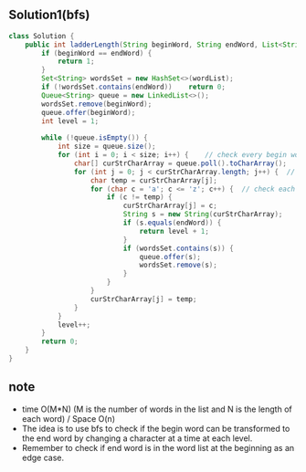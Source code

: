 ## Solution1(bfs)

``` java 
class Solution {
    public int ladderLength(String beginWord, String endWord, List<String> wordList) {
        if (beginWord == endWord) {
            return 1;
        }
        Set<String> wordsSet = new HashSet<>(wordList);
        if (!wordsSet.contains(endWord))    return 0;
        Queue<String> queue = new LinkedList<>();
        wordsSet.remove(beginWord);
        queue.offer(beginWord);
        int level = 1;
        
        while (!queue.isEmpty()) {
            int size = queue.size();
            for (int i = 0; i < size; i++) {    // check every begin word for this level
                char[] curStrCharArray = queue.poll().toCharArray();
                for (int j = 0; j < curStrCharArray.length; j++) {  // check each character
                    char temp = curStrCharArray[j];
                    for (char c = 'a'; c <= 'z'; c++) {  // check each alphabet for this character
                        if (c != temp) {
                            curStrCharArray[j] = c;
                            String s = new String(curStrCharArray);
                            if (s.equals(endWord)) {
                                return level + 1;
                            }
                            if (wordsSet.contains(s)) {
                                queue.offer(s);
                                wordsSet.remove(s);
                            }
                        }
                    }
                    curStrCharArray[j] = temp;
                }
            }
            level++;
        }
        return 0;
    }
}
```

## note 
* time O(M*N) (M is the number of words in the list and N is the length of each word) / Space O(n)
* The idea is to use bfs to check if the begin word can be transformed to the end word by changing a character at a time at 
each level. 
* Remember to check if end word is in the word list at the beginning as an edge case. 
